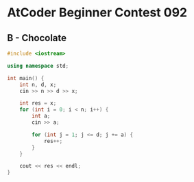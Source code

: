 # AtCoder Beginner Contest 092
## B - Chocolate
```cpp
#include <iostream>

using namespace std;

int main() {
    int n, d, x;
    cin >> n >> d >> x;

    int res = x;
    for (int i = 0; i < n; i++) {
        int a;
        cin >> a;

        for (int j = 1; j <= d; j += a) {
            res++;
        }
    }

    cout << res << endl;
}
```
